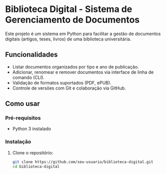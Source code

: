 # Biblioteca Digital - Sistema de Gerenciamento de Documentos

Este projeto é um sistema em Python para facilitar a gestão de documentos digitais (artigos, teses, livros) de uma biblioteca universitária.

## Funcionalidades

- Listar documentos organizados por tipo e ano de publicação.
- Adicionar, renomear e remover documentos via interface de linha de comando (CLI).
- Validação de formatos suportados (PDF, ePUB).
- Controle de versões com Git e colaboração via GitHub.

## Como usar

### Pré-requisitos

- Python 3 instalado

### Instalação

1. Clone o repositório:
   ```bash
   git clone https://github.com/seu-usuario/biblioteca-digital.git
   cd biblioteca-digital
